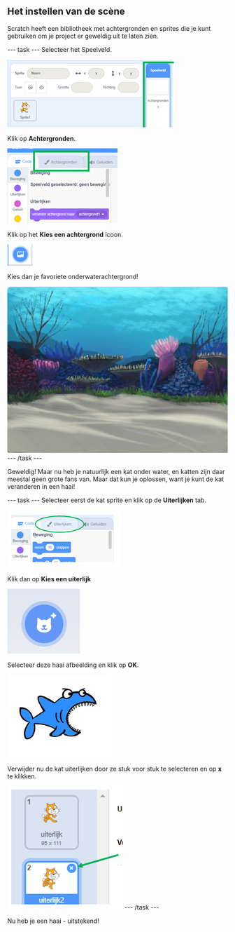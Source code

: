 ## Het instellen van de scène

Scratch heeft een bibliotheek met achtergronden en sprites die je kunt gebruiken om je project er geweldig uit te laten zien.

\--- task \--- Selecteer het Speelveld.

![Het Speelveld selecteren](images/looksSelectStage.png)

Klik op **Achtergronden**.

![De Achtergronden tab](images/looksBackdrops.png)

Klik op het **Kies een achtergrond** icoon.

![Het Kies een achtergrond icoon](images/looksChooseBg.png)

Kies dan je favoriete onderwaterachtergrond!

![Een onder waterscène](images/looksUnderwater.png) \--- /task \---

Geweldig! Maar nu heb je natuurlijk een kat onder water, en katten zijn daar meestal geen grote fans van. Maar dat kun je oplossen, want je kunt de kat veranderen in een haai!

\--- task \--- Selecteer eerst de kat sprite en klik op de **Uiterlijken** tab.

![](images/cool2.png)

Klik dan op **Kies een uiterlijk**

![](images/cool3.png)

Selecteer deze haai afbeelding en klik op **OK**.

![Het haai uiterlijk](images/looksShark.png)

Verwijder nu de kat uiterlijken door ze stuk voor stuk te selecteren en op **x** te klikken.

![](images/coolDeleteCostumes.png) \--- /task \---

Nu heb je een haai - uitstekend!